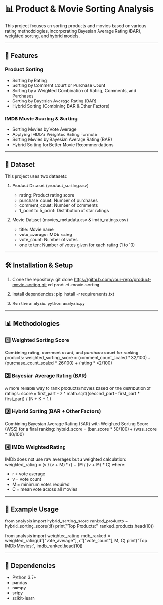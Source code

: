 # 📊 Product & Movie Sorting Analysis

This project focuses on sorting products and movies based on various rating methodologies, incorporating Bayesian Average Rating (BAR), weighted sorting, and hybrid models.

---
## 🚀 Features
### **Product Sorting**
- Sorting by Rating
- Sorting by Comment Count or Purchase Count
- Sorting by a Weighted Combination of Rating, Comments, and Purchases
- Sorting by Bayesian Average Rating (BAR)
- Hybrid Sorting (Combining BAR & Other Factors)

### **IMDB Movie Scoring & Sorting**
- Sorting Movies by Vote Average
- Applying IMDb's Weighted Rating Formula
- Sorting Movies by Bayesian Average Rating (BAR)
- Hybrid Sorting for Better Movie Recommendations

---
## 📂 Dataset
This project uses two datasets:
1. Product Dataset (product_sorting.csv)
   - rating: Product rating score
   - purchase_count: Number of purchases
   - comment_count: Number of comments
   - 1_point to 5_point: Distribution of star ratings

2. Movie Dataset (movies_metadata.csv & imdb_ratings.csv)
   - title: Movie name
   - vote_average: IMDb rating
   - vote_count: Number of votes
   - one to ten: Number of votes given for each rating (1 to 10)

---
## 🛠 Installation & Setup
1. Clone the repository:
   git clone https://github.com/your-repo/product-movie-sorting.git
   cd product-movie-sorting

2. Install dependencies:
   pip install -r requirements.txt

3. Run the analysis:
   python analysis.py

---
## 📊 Methodologies
### 1️⃣ Weighted Sorting Score
Combining rating, comment count, and purchase count for ranking products:
weighted_sorting_score = (comment_count_scaled * 32/100) + (purchase_count_scaled * 26/100) + (rating * 42/100)

### 2️⃣ Bayesian Average Rating (BAR)
A more reliable way to rank products/movies based on the distribution of ratings:
score = first_part - z * math.sqrt((second_part - first_part * first_part) / (N + K + 1))

### 3️⃣ Hybrid Sorting (BAR + Other Factors)
Combining Bayesian Average Rating (BAR) with Weighted Sorting Score (WSS) for a final ranking:
hybrid_score = (bar_score * 60/100) + (wss_score * 40/100)

### 4️⃣ IMDb Weighted Rating
IMDb does not use raw averages but a weighted calculation:
weighted_rating = (v / (v + M) * r) + (M / (v + M) * C)
where:
- r = vote average
- v = vote count
- M = minimum votes required
- C = mean vote across all movies

---
## 📖 Example Usage
from analysis import hybrid_sorting_score
ranked_products = hybrid_sorting_score(df)
print("Top Products:", ranked_products.head(10))

from analysis import weighted_rating
imdb_ranked = weighted_rating(df["vote_average"], df["vote_count"], M, C)
print("Top IMDb Movies:", imdb_ranked.head(10))

---
## 🔧 Dependencies
- Python 3.7+
- pandas
- numpy
- scipy
- scikit-learn
